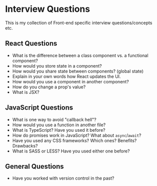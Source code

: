 # Interview Questions

This is my collection of Front-end specific interview questions/concepts etc.

## React Questions

- What is the difference between a class component vs. a functional component?
- How would you store state in a component?
- How would you share state between components? (global state)
- Explain in your own words how React updates the UI.
- How would you use a component in another component? 
- How do you change a prop's value? 
- What is JSX? 

## JavaScript Questions

- What is one way to avoid "callback hell"?
- How would you use a function in another file? 
- What is TypeScript? Have you used it before?
- How do promises work in JavaScript? What about `async`/`await`?
- Have you used any CSS frameworks? Which ones? Benefits? Drawbacks?
- What is SASS or LESS? Have you used either one before?

## General Questions

- Have you worked with version control in the past?
